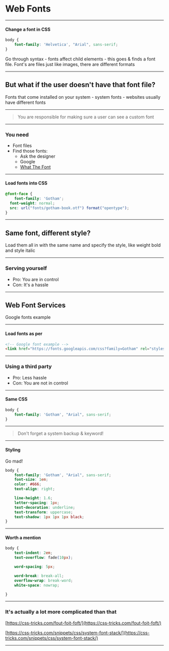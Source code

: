 # Web Fonts

---

#### Change a font in CSS



```css
body {
    font-family: 'Helvetica', "Arial", sans-serif;
}
```


Go through syntax - fonts affect child elements - this goes & finds a font file. Font's are files just like images, there are different formats

---

## But what if the user doesn't have that font file?


Fonts that come installed on your system - system fonts - websites usually have different fonts

---

>You are responsible for making sure a user can see a custom font

---

### You need

- Font files
- Find those fonts:
    - Ask the designer
    - Google
    - [What The Font](https://www.myfonts.com/WhatTheFont/)

---

#### Load fonts into CSS



```css
@font-face {
    font-family: 'Gotham';
  font-weight: normal;
  src: url("fonts/gotham-book.otf") format("opentype");
}
```


---

## Same font, different style?


Load them all in with the same name and specify the style, like weight bold and style italic

---

### Serving yourself

- Pro: You are in control
- Con: It's a hassle

---

## Web Font Services


Google fonts example

---

#### Load fonts as per



```html
<!-- Google font example -->
<link href="https://fonts.googleapis.com/css?family=Gotham" rel="stylesheet">
```


---

### Using a third party

- Pro: Less hassle
- Con: You are not in control

---

#### Same CSS



```css
body {
    font-family: 'Gotham', "Arial", sans-serif;
}
```


---

> Don't forget a system backup & keyword!

---
#### Styling

Go mad!


```css
body {
    font-family: 'Gotham', "Arial", sans-serif;
    font-size: 1em;
    color: #666;
    text-align: right;

    line-height: 1.6;
    letter-spacing: 1px;
    text-decoration: underline;
    text-transform: uppercase;
    text-shadow: 1px 1px 1px black;
}
```


---
#### Worth a mention



```css
body {
    text-indent: 2em;
    text-overflow: fade(10px);

    word-spacing: 5px;

    word-break: break-all;
    overflow-wrap: break-word;
    white-space: nowrap;

}
```


---

### It's actually a lot more complicated than that

[https://css-tricks.com/fout-foit-foft/](https://css-tricks.com/fout-foit-foft/)

[https://css-tricks.com/snippets/css/system-font-stack/](https://css-tricks.com/snippets/css/system-font-stack/)

---


